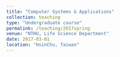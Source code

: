 ```yaml
---
title: "Computer Systems & Applications"
collection: teaching
type: "Undergraduate course"
permalink: /teaching/2017spring
venue: "NTHU, Life Science Department"
date: 2017-03-01
location: "HsinChu, Taiwan"
---
```


